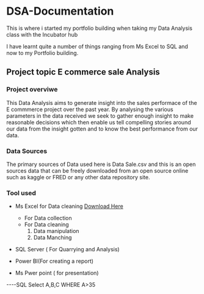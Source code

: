 # DSA-Documentation

This is where i started my portfolio building when taking my Data Analysis class with the Incubator hub

I have learnt quite a number of things ranging from Ms Excel to SQL and now to my Portfolio building.

## Project topic E commerce sale Analysis

### Project overviwe

This Data Analysis aims to generate insight into the sales performace of the E commmerce project over the past year. By analysing the various parameters in the data received we seek to gather enough insight to make reasonable decisions which then enable us tell compelling stories around our data from the insight gotten and to know the best performance from our data.

### Data Sources
The primary sources of Data used here is Data Sale.csv and this is an open sources data that can be freely downloaded from an open source online such as kaggle or FRED or any other data repository site.

### Tool used
- Ms Excel for Data cleaning [Download Here](https://www.microsoft.com)
     - For Data collection
     - For Data cleaning
          1. Data manipulation
          2. Data Manching
             
- SQL Server ( For Quarrying and Analysis)
- Power BI(For creating a report)
- Ms Pwer point ( for presentation)

  
  


----SQL
Select A,B,C
WHERE A>35
